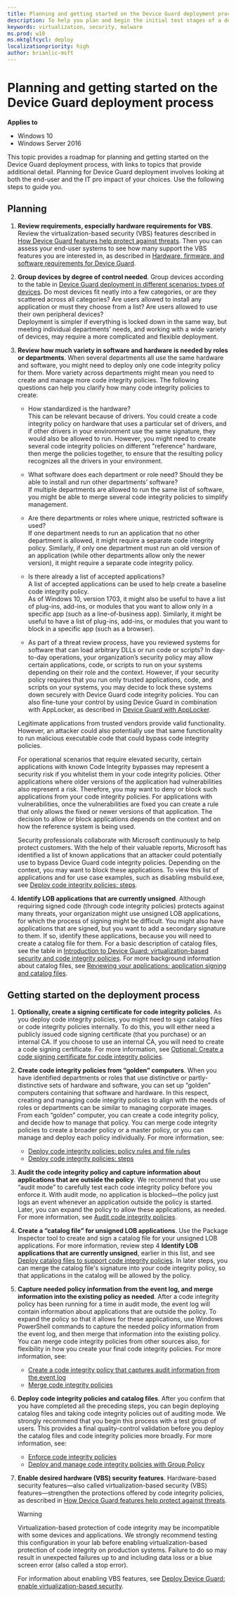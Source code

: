 ```yaml
---
title: Planning and getting started on the Device Guard deployment process (Windows 10)
description: To help you plan and begin the initial test stages of a deployment of Microsoft Device Guard, this article outlines how to gather information, create a plan, and begin to create and test initial code integrity policies. 
keywords: virtualization, security, malware
ms.prod: w10
ms.mktglfcycl: deploy
localizationpriority: high
author: brianlic-msft
---
```


# Planning and getting started on the Device Guard deployment process

**Applies to**
-   Windows 10
-   Windows Server 2016

This topic provides a roadmap for planning and getting started on the Device Guard deployment process, with links to topics that provide additional detail. Planning for Device Guard deployment involves looking at both the end-user and the IT pro impact of your choices. Use the following steps to guide you.

## Planning

1. **Review requirements, especially hardware requirements for VBS**. Review the virtualization-based security (VBS) features described in [How Device Guard features help protect against threats](introduction-to-device-guard-virtualization-based-security-and-code-integrity-policies.md#how-device-guard-features-help-protect-against-threats). Then you can assess your end-user systems to see how many support the VBS features you are interested in, as described in [Hardware, firmware, and software requirements for Device Guard](requirements-and-deployment-planning-guidelines-for-device-guard.md#hardware-firmware-and-software-requirements-for-device-guard). 

2. **Group devices by degree of control needed**. Group devices according to the table in [Device Guard deployment in different scenarios: types of devices](requirements-and-deployment-planning-guidelines-for-device-guard.md#device-guard-deployment-in-different-scenarios-types-of-devices). Do most devices fit neatly into a few categories, or are they scattered across all categories? Are users allowed to install any application or must they choose from a list? Are users allowed to use their own peripheral devices?<br>Deployment is simpler if everything is locked down in the same way, but meeting individual departments’ needs, and working with a wide variety of devices, may require a more complicated and flexible deployment.

3. **Review how much variety in software and hardware is needed by roles or departments**. When several departments all use the same hardware and software, you might need to deploy only one code integrity policy for them. More variety across departments might mean you need to create and manage more code integrity policies. The following questions can help you clarify how many code integrity policies to create:
    - How standardized is the hardware?<br>This can be relevant because of drivers. You could create a code integrity policy on hardware that uses a particular set of drivers, and if other drivers in your environment use the same signature, they would also be allowed to run. However, you might need to create several code integrity policies on different "reference" hardware, then merge the policies together, to ensure that the resulting policy recognizes all the drivers in your environment.

    - What software does each department or role need? Should they be able to install and run other departments’ software?<br>If multiple departments are allowed to run the same list of software, you might be able to merge several code integrity policies to simplify management.
         
    - Are there departments or roles where unique, restricted software is used?<br>If one department needs to run an application that no other department is allowed, it might require a separate code integrity policy. Similarly, if only one department must run an old version of an application (while other departments allow only the newer version), it might require a separate code integrity policy.

    - Is there already a list of accepted applications?<br>A list of accepted applications can be used to help create a baseline code integrity policy.<br>As of Windows 10, version 1703, it might also be useful to have a list of plug-ins, add-ins, or modules that you want to allow only in a specific app (such as a line-of-business app). Similarly, it might be useful to have a list of plug-ins, add-ins, or modules that you want to block in a specific app (such as a browser).

    - As part of a threat review process, have you reviewed systems for software that can load arbitrary DLLs or run code or scripts? 
    In day-to-day operations, your organization’s security policy may allow certain applications, code, or scripts to run on your systems depending on their role and the context. However, if your security policy requires that you run only trusted applications, code, and scripts on your systems, you may decide to lock these systems down securely with Device Guard code integrity policies. You can also fine-tune your control by using Device Guard in combination with AppLocker, as described in [Device Guard with AppLocker](https://technet.microsoft.com/itpro/windows/keep-secure/introduction-to-device-guard-virtualization-based-security-and-code-integrity-policies#device-guard-with-applocker). 

    Legitimate applications from trusted vendors provide valid functionality. However, an attacker could also potentially use that same functionality to run malicious executable code that could bypass code integrity policies.

    For operational scenarios that require elevated security, certain applications with known Code Integrity bypasses may represent a security risk if you whitelist them in your code integrity policies. Other applications where older versions of the application had vulnerabilities also represent a risk. Therefore, you may want to deny or block such applications from your code integrity policies. For applications with vulnerabilities, once the vulnerabilities are fixed you can create a rule that only allows the fixed or newer versions of that application. The decision to allow or block applications depends on the context and on how the reference system is being used.

    Security professionals collaborate with Microsoft continuously to help protect customers. With the help of their valuable reports, Microsoft has identified a list of known applications that an attacker could potentially use to bypass Device Guard code integrity policies. Depending on the context, you may want to block these applications. To view this list of applications and for use case examples, such as disabling msbuild.exe, see [Deploy code integrity policies: steps](https://technet.microsoft.com/itpro/windows/keep-secure/deploy-code-integrity-policies-steps).






4.  **Identify LOB applications that are currently unsigned**. Although requiring signed code (through code integrity policies) protects against many threats, your organization might use unsigned LOB applications, for which the process of signing might be difficult. You might also have applications that are signed, but you want to add a secondary signature to them. If so, identify these applications, because you will need to create a catalog file for them. For a basic description of catalog files, see the table in [Introduction to Device Guard: virtualization-based security and code integrity policies](introduction-to-device-guard-virtualization-based-security-and-code-integrity-policies.md). For more background information about catalog files, see [Reviewing your applications: application signing and catalog files](requirements-and-deployment-planning-guidelines-for-device-guard.md#reviewing-your-applications-application-signing-and-catalog-files).

## Getting started on the deployment process

1.  **Optionally, create a signing certificate for code integrity policies**. As you deploy code integrity policies, you might need to sign catalog files or code integrity policies internally. To do this, you will either need a publicly issued code signing certificate (that you purchase) or an internal CA. If you choose to use an internal CA, you will need to create a code signing certificate. For more information, see [Optional: Create a code signing certificate for code integrity policies](optional-create-a-code-signing-certificate-for-code-integrity-policies.md).

2.  **Create code integrity policies from “golden” computers**. When you have identified departments or roles that use distinctive or partly-distinctive sets of hardware and software, you can set up “golden” computers containing that software and hardware. In this respect, creating and managing code integrity policies to align with the needs of roles or departments can be similar to managing corporate images. From each “golden” computer, you can create a code integrity policy, and decide how to manage that policy. You can merge code integrity policies to create a broader policy or a master policy, or you can manage and deploy each policy individually. For more information, see:
    - [Deploy code integrity policies: policy rules and file rules](deploy-code-integrity-policies-policy-rules-and-file-rules.md)
    - [Deploy code integrity policies: steps](deploy-code-integrity-policies-steps.md)<br>

3.  **Audit the code integrity policy and capture information about applications that are outside the policy**. We recommend that you use “audit mode” to carefully test each code integrity policy before you enforce it. With audit mode, no application is blocked—the policy just logs an event whenever an application outside the policy is started. Later, you can expand the policy to allow these applications, as needed. For more information, see [Audit code integrity policies](deploy-code-integrity-policies-steps.md#audit-code-integrity-policies).

4.  **Create a “catalog file” for unsigned LOB applications**. Use the Package Inspector tool to create and sign a catalog file for your unsigned LOB applications. For more information, review step 4 **Identify LOB applications that are currently unsigned**, earlier in this list, and see [Deploy catalog files to support code integrity policies](deploy-catalog-files-to-support-code-integrity-policies.md). In later steps, you can merge the catalog file's signature into your code integrity policy, so that applications in the catalog will be allowed by the policy. 

6.  **Capture needed policy information from the event log, and merge information into the existing policy as needed**. After a code integrity policy has been running for a time in audit mode, the event log will contain information about applications that are outside the policy. To expand the policy so that it allows for these applications, use Windows PowerShell commands to capture the needed policy information from the event log, and then merge that information into the existing policy. You can merge code integrity policies from other sources also, for flexibility in how you create your final code integrity policies. For more information, see:
    - [Create a code integrity policy that captures audit information from the event log](deploy-code-integrity-policies-steps.md#create-a-code-integrity-policy-that-captures-audit-information-from-the-event-log)
    - [Merge code integrity policies](deploy-code-integrity-policies-steps.md#merge-code-integrity-policies)<br>

7.  **Deploy code integrity policies and catalog files**. After you confirm that you have completed all the preceding steps, you can begin deploying catalog files and taking code integrity policies out of auditing mode. We strongly recommend that you begin this process with a test group of users. This provides a final quality-control validation before you deploy the catalog files and code integrity policies more broadly. For more information, see:
    - [Enforce code integrity policies](deploy-code-integrity-policies-steps.md#enforce-code-integrity-policies)
    - [Deploy and manage code integrity policies with Group Policy](deploy-code-integrity-policies-steps.md#deploy-and-manage-code-integrity-policies-with-group-policy)<br>

8.  **Enable desired hardware (VBS) security features**. Hardware-based security features—also called virtualization-based security (VBS) features—strengthen the protections offered by code integrity policies, as described in [How Device Guard features help protect against threats](introduction-to-device-guard-virtualization-based-security-and-code-integrity-policies.md#how-device-guard-features-help-protect-against-threats). 

    > [!WARNING]
    >  Virtualization-based protection of code integrity may be incompatible with some devices and applications. We strongly recommend testing this configuration in your lab before enabling virtualization-based protection of code integrity on production systems. Failure to do so may result in unexpected failures up to and including data loss or a blue screen error (also called a stop error).

    For information about enabling VBS features, see [Deploy Device Guard: enable virtualization-based security](deploy-device-guard-enable-virtualization-based-security.md).
